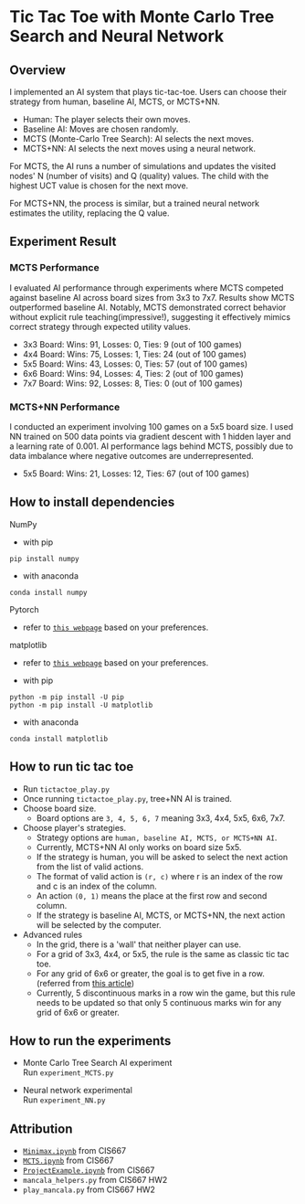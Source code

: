 # Tic Tac Toe with Monte Carlo Tree Search and Neural Network

## Overview
I implemented an AI system that plays tic-tac-toe. Users can choose their strategy from human, baseline AI, MCTS, or MCTS+NN.

- Human: The player selects their own moves.
- Baseline AI: Moves are chosen randomly.
- MCTS (Monte-Carlo Tree Search): AI selects the next moves.
- MCTS+NN: AI selects the next moves using a neural network.

For MCTS, the AI runs a number of simulations and updates the visited nodes' N (number of visits) and Q (quality) values. The child with the highest UCT value is chosen for the next move.

For MCTS+NN, the process is similar, but a trained neural network estimates the utility, replacing the Q value. 

## Experiment Result
### MCTS Performance
I evaluated AI performance through experiments where MCTS competed against baseline AI across board sizes from 3x3 to 7x7. Results show MCTS outperformed baseline AI. Notably, MCTS demonstrated correct behavior without explicit rule teaching(impressive!), suggesting it effectively mimics correct strategy through expected utility values.

- 3x3 Board: Wins: 91, Losses: 0, Ties: 9  (out of 100 games)
- 4x4 Board: Wins: 75, Losses: 1, Ties: 24 (out of 100 games)
- 5x5 Board: Wins: 43, Losses: 0, Ties: 57 (out of 100 games)
- 6x6 Board: Wins: 94, Losses: 4, Ties: 2  (out of 100 games)
- 7x7 Board: Wins: 92, Losses: 8, Ties: 0  (out of 100 games)

### MCTS+NN Performance
I conducted an experiment involving 100 games on a 5x5 board size. I used NN trained on 500 data points via gradient descent with 1 hidden layer and a learning rate of 0.001. AI performance lags behind MCTS, possibly due to data imbalance where negative outcomes are underrepresented.

- 5x5 Board: Wins: 21, Losses: 12, Ties: 67 (out of 100 games)

## How to install dependencies
NumPy
* with pip
```
pip install numpy
```

* with anaconda
```
conda install numpy
```

Pytorch
* refer to [`this webpage`](https://pytorch.org/get-started/locally/) based on your preferences.

matplotlib
* refer to [`this webpage`](https://matplotlib.org/stable/users/installing/index.html) based on your preferences.<br />

* with pip
```
python -m pip install -U pip
python -m pip install -U matplotlib
```

* with anaconda
```
conda install matplotlib
```

## How to run tic tac toe
* Run `tictactoe_play.py`
* Once running `tictactoe_play.py`, tree+NN AI is trained.
* Choose board size.
    * Board options are `3, 4, 5, 6, 7` meaning 3x3, 4x4, 5x5, 6x6, 7x7.
* Choose player's strategies.
    * Strategy options are `human, baseline AI, MCTS, or MCTS+NN AI`.
    * Currently, MCTS+NN AI only works on board size 5x5.
    * If the strategy is human, you will be asked to select the next action from the list of valid actions.
    * The format of valid action is `(r, c)` where r is an index of the row and c is an index of the column.
    * An action `(0, 1)` means the place at the first row and second column.
    * If the strategy is baseline AI, MCTS, or MCTS+NN, the next action will be selected by the computer.
* Advanced rules
    * In the grid, there is a 'wall' that neither player can use.
    * For a grid of 3x3, 4x4, or 5x5, the rule is the same as classic tic tac toe.
    * For any grid of 6x6 or greater, the goal is to get five in a row. (referred from [this article](https://www.thesprucecrafts.com/tic-tac-toe-game-rules-412170#:~:text=A%20relatively%20simple%20game%20usually,20%2Dby%2D20%20grid))
    * Currently, 5 discontinuous marks in a row win the game, but this rule needs to be updated so that only 5 continuous marks win for any grid of 6x6 or greater.

## How to run the experiments
* Monte Carlo Tree Search AI experiment<br />
Run `experiment_MCTS.py`

* Neural network experimental <br />
Run `experiment_NN.py`

## Attribution
* [`Minimax.ipynb`](https://colab.research.google.com/drive/1JhOppwXwm47yk-AK7y7L5WTaaNDgCWXD?authuser=1) from CIS667
* [`MCTS.ipynb`](https://colab.research.google.com/drive/1JuNdI_zcT35MWSY4-h_2ZgH7IBe2TRYd?authuser=1) from CIS667
* [`ProjectExample.ipynb`](https://colab.research.google.com/drive/1QF8IJHlZ597esIU-vmW7u9KARhyXIjOY?authuser=1) from CIS667
* `mancala_helpers.py` from CIS667 HW2
* `play_mancala.py` from CIS667 HW2
